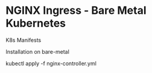 # NGINX Ingress - Bare Metal Kubernetes
K8s Manifests

Installation on bare-metal

kubectl apply -f nginx-controller.yml


